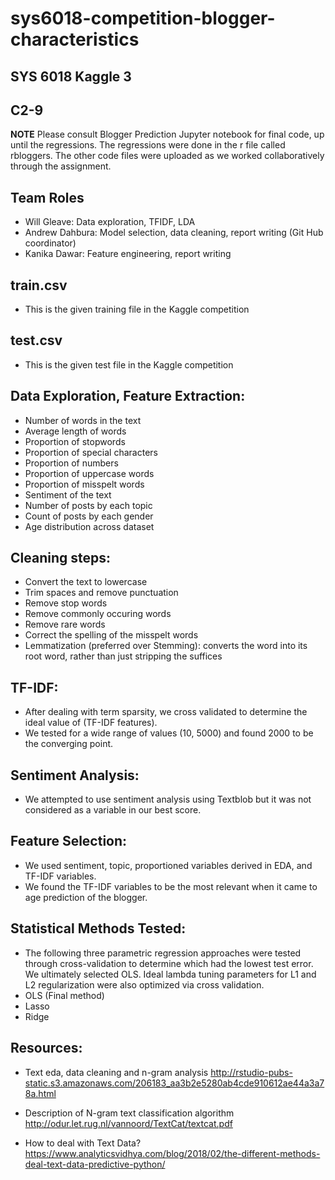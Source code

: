 # sys6018-competition-blogger-characteristics
## SYS 6018 Kaggle 3
## C2-9

**NOTE** Please consult Blogger Prediction Jupyter notebook for final code, up until the regressions.  The regressions were done in the r file called rbloggers.  The other code files were uploaded as we worked collaboratively through the assignment.

## Team Roles

* Will Gleave: Data exploration, TFIDF, LDA
* Andrew Dahbura: Model selection, data cleaning, report writing (Git Hub coordinator)
* Kanika Dawar: Feature engineering, report writing

## train.csv

* This is the given training file in the Kaggle competition

## test.csv

* This is the given test file in the Kaggle competition

## Data Exploration, Feature Extraction:
* Number of words in the text
* Average length of words
* Proportion of stopwords
* Proportion of special characters
* Proportion of numbers
* Proportion of uppercase words
* Proportion of misspelt words
* Sentiment of the text
* Number of posts by each topic
* Count of posts by each gender
* Age distribution across dataset

## Cleaning steps:
* Convert the text to lowercase
* Trim spaces and remove punctuation
* Remove stop words
* Remove commonly occuring words
* Remove rare words
* Correct the spelling of the misspelt words
* Lemmatization (preferred over Stemming): converts the word into its root word, rather than just stripping the suffices

## TF-IDF:
* After dealing with term sparsity, we cross validated to determine the ideal value of (TF-IDF features).
* We tested for a wide range of values (10, 5000) and found 2000 to be the converging point.

## Sentiment Analysis:
* We attempted to use sentiment analysis using Textblob but it was not considered as a variable in our best score.

## Feature Selection:
* We used sentiment, topic, proportioned variables derived in EDA, and TF-IDF variables.
* We found the TF-IDF variables to be the most relevant when it came to age prediction of the blogger.

## Statistical Methods Tested:
* The following three parametric regression approaches were tested through cross-validation to determine which had the lowest test error. We ultimately selected OLS. Ideal lambda tuning parameters for L1 and L2 regularization were also optimized via cross validation.
* OLS (Final method)
* Lasso
* Ridge

## Resources:
* Text eda, data cleaning and n-gram analysis
  http://rstudio-pubs-static.s3.amazonaws.com/206183_aa3b2e5280ab4cde910612ae44a3a78a.html

* Description of N-gram text classification algorithm
  http://odur.let.rug.nl/vannoord/TextCat/textcat.pdf

* How to deal with Text Data?
  https://www.analyticsvidhya.com/blog/2018/02/the-different-methods-deal-text-data-predictive-python/
